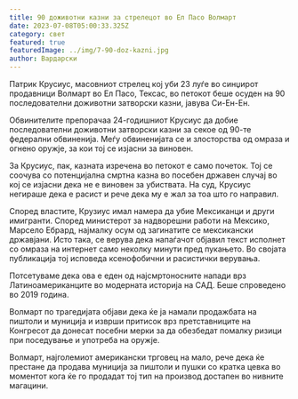 ```yaml
---
title: 90 доживотни казни за стрелецот во Ел Пасо Волмарт
date: 2023-07-08T05:00:33.325Z
category: свет
featured: true
featuredImage: ../img/7-90-doz-kazni.jpg
author: Вардарски
---
```

Патрик Крусиус, масовниот стрелец кој уби 23 луѓе во синџирот продавници Волмарт во Ел Пасо, Тексас, во петокот беше осуден на 90 последователни доживотни затворски казни, јавува Си-Ен-Ен.

Обвинителите препорачаа 24-годишниот Крусиус да добие последователни доживотни затворски казни за секое од 90-те федерални обвиненија. Меѓу обвиненијата се и злосторства од омраза и огнено оружје, за кои тој се изјасни за виновен.

За Крусиус, пак, казната изречена во петокот е само почеток. Тој се соочува со потенцијална смртна казна во посебен државен случај во кој се изјасни дека не е виновен за убиствата. На суд, Крусиус негираше дека е расист и рече дека му е жал за тоа што го направил.

Според властите, Крузиус имал намера да убие Мексиканци и други имигранти. Според министерот за надворешни работи на Мексико, Марсело Ебрард, најмалку осум од загинатите се мексикански државјани. Исто така, се верува дека напаѓачот објавил текст исполнет со омраза на интернет само неколку минути пред пукањето. Во својата публикација тој исповеда ксенофобични и расистички верувања.

Потсетуваме дека ова е еден од најсмртоносните напади врз Латиноамериканците во модерната историја на САД. Беше спроведено во 2019 година.

Волмарт по трагедијата објави дека ќе ја намали продажбата на пиштоли и муниција и изврши притисок врз претставниците на Конгресот да донесат посебни мерки за да обезбедат помалку ризици при поседување и употреба на оружје.

Волмарт, најголемиот американски трговец на мало, рече дека ќе престане да продава муниција за пиштоли и пушки со кратка цевка во моментот кога ќе го продадат тој тип на производ достапен во нивните магацини.